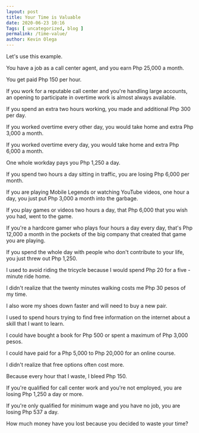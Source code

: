 ```yaml
--- 
layout: post 
title: Your Time is Valuable
date: 2020-06-23 10:16
Tags: [ uncategorized, blog ]
permalink: /time-value/ 
author: Kevin Olega 
--- 
```

Let's use this example.

You have a job as a call center agent, and you earn Php 25,000 a month.

You get paid Php 150 per hour.

If you work for a reputable call center and you're handling large accounts, an opening to participate in overtime work is almost always available.

If you spend an extra two hours working, you made and additional Php 300 per day.

If you worked overtime every other day, you would take home and extra Php 3,000 a month.

If you worked overtime every day, you would take home and extra Php 6,000 a month.

One whole workday pays you Php 1,250 a day.

If you spend two hours a day sitting in traffic, you are losing Php 6,000 per month.

If you are playing Mobile Legends or watching YouTube videos, one hour a day, you just put Php 3,000 a month into the garbage.

If you play games or videos two hours a day, that Php 6,000 that you wish you had, went to the game.

If you're a hardcore gamer who plays four hours a day every day, that's Php 12,000 a month in the pockets of the big company that created that game you are playing.

If you spend the whole day with people who don't contribute to your life, you just threw out Php 1,250.

I used to avoid riding the tricycle because I would spend Php 20 for a five -minute ride home.

I didn't realize that the twenty minutes walking costs me Php 30 pesos of my time. 

I also wore my shoes down faster and will need to buy a new pair.

I used to spend hours trying to find free information on the internet about a skill that I want to learn.

I could have bought a book for Php 500 or spent a maximum of Php 3,000 pesos.

I could have paid for a Php 5,000 to Php 20,000 for an online course.

I didn't realize that free options often cost more.

Because every hour that I waste, I bleed Php 150.

If you're qualified for call center work and you're not employed, you are losing Php 1,250 a day or more.

If you're only qualified for minimum wage and you have no job, you are losing Php 537 a day.

How much money have you lost because you decided to waste your time?